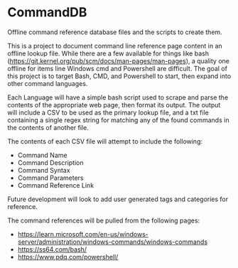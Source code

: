 # CommandDB
Offline command reference database files and the scripts to create them.

This is a project to document command line reference page content in an offline lookup file. While there are a few available for things like bash (https://git.kernel.org/pub/scm/docs/man-pages/man-pages), a quality one offline for items line Windows cmd and Powershell are difficult. The goal of this project is to target Bash, CMD, and Powershell to start, then expand into other command languages.

Each Language will have a simple bash script used to scrape and parse the contents of the appropriate web page, then format its output. The output will include a CSV to be used as the primary lookup file, and a txt file containing a single regex string for matching any of the found commands in the contents of another file.

The contents of each CSV file will attempt to include the following:
- Command Name
- Command Description
- Command Syntax
- Command Parameters
- Command Reference Link

Future development will look to add user generated tags and categories for reference.

The command references will be pulled from the following pages:
- https://learn.microsoft.com/en-us/windows-server/administration/windows-commands/windows-commands
- https://ss64.com/bash/
- https://www.pdq.com/powershell/
